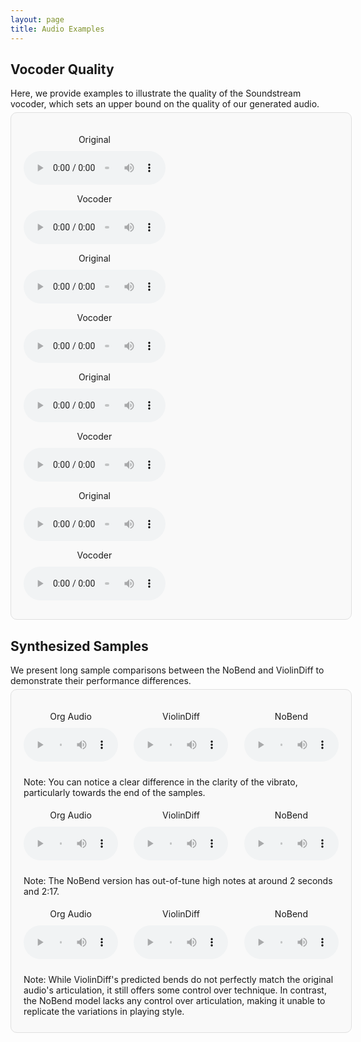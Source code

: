 ```yaml
---
layout: page
title: Audio Examples
---
```

<head>
  <style>
    .audio-comparison {
      padding: 20px;
      margin-bottom: 30px;
      border-radius: 10px;
      border: 1px solid #e0e0e0;
      background-color: #f9f9f9;
      width: 100%; /* 가로를 페이지 전체로 설정 */
      max-width: 1200px; /* 최대 너비 제한 */
      margin: 0 auto; /* 가운데 정렬 */
    }

    .audio-container {
      display: flex;
      justify-content: space-between;
      flex-wrap: wrap;
    }

    .audio-block {
      width: 45%; /* 너비를 45%로 유지 */
      text-align: center;
      margin-bottom: 10px; /* 아래 여백을 줄임 */
    }

    p {
      margin-bottom: 5px; /* 텍스트 아래 간격 줄임 */
    }

    audio {
      width: 100%;
      margin-top: 5px; /* 오디오 태그 위 간격 줄임 */
    }

    .audio-comparison-three {
      padding: 20px;
      margin-bottom: 30px;
      border-radius: 10px;
      border: 1px solid #e0e0e0;
      background-color: #f9f9f9;
      width: 100%;
      max-width: 1200px;
      margin: 0 auto;
    }

    .audio-container-three {
      display: flex;
      justify-content: space-between;
      flex-wrap: wrap;
    }

    .audio-block-three {
      width: 30%; /* 한 줄에 3개 */
      text-align: center;
      margin-bottom: 10px;
    }

    p {
      margin-bottom: 5px;
    }

    audio {
      width: 100%;
      margin-top: 5px;
    }

  </style>
</head>







<div class="page">
  <h2>Vocoder Quality</h2>
  <p> Here, we provide examples to illustrate the quality of the Soundstream vocoder, which sets an upper bound on the quality of our generated audio. </p>

  <section class="audio-comparison">
    <div class="audio-container">
      <div class="audio-block">
        <p>Original</p>
        <audio controls>
          <source src="vocoder/Kayser_Op20-36_org_7.wav">
          Your browser does not support the audio element.
        </audio>
      </div>
      <div class="audio-block">
        <p>Vocoder</p>
        <audio controls>
          <source src="vocoder/Kayser_Op20-36_vocoder_7.wav">
          Your browser does not support the audio element.
        </audio>
      </div>
    </div> <!-- Closing audio-container -->
    <div class="audio-container">
      <div class="audio-block">
        <p>Original</p>
        <audio controls>
          <source src="vocoder/Wohlfahrt_Op45-30_org_0.wav">
          Your browser does not support the audio element.
        </audio>
      </div>
      <div class="audio-block">
        <p>Vocoder</p>
        <audio controls>
          <source src="vocoder/Wohlfahrt_Op45-30_vocoder_0.wav">
          Your browser does not support the audio element.
        </audio>
      </div>
    </div> <!-- Closing audio-container -->
    <div class="audio-container">
      <div class="audio-block">
        <p>Original</p>
        <audio controls>
          <source src="vocoder/Paganini_Op01-05_org_15.wav">
          Your browser does not support the audio element.
        </audio>
      </div>
      <div class="audio-block">
        <p>Vocoder</p>
        <audio controls>
          <source src="vocoder/Paganini_Op01-05_vocoder_15.wav">
          Your browser does not support the audio element.
        </audio>
      </div>
    </div> <!-- Closing audio-container -->
    <div class="audio-container">
      <div class="audio-block">
        <p>Original</p>
        <audio controls>
          <source src="vocoder/Paganini_Op01-13_org_14.wav">
          Your browser does not support the audio element.
        </audio>
      </div>
      <div class="audio-block">
        <p>Vocoder</p>
        <audio controls>
          <source src="vocoder/Paganini_Op01-13_vocoder_14.wav">
          Your browser does not support the audio element.
        </audio>
      </div>
    </div> <!-- Closing audio-container -->
  </section> <!-- Closing section -->
</div> <!-- Closing page -->



<div class="page">
  <h2>Synthesized Samples</h2>
  <p> We present long sample comparisons between the NoBend and ViolinDiff to demonstrate their performance differences.  </p>

  <section class="audio-comparison-three">
    <div class="audio-container-three">
      <div class="audio-block-three">
        <p>Org Audio</p>
        <audio controls>
          <source src="audio/Wohlfahrt_Op45-01_org_1.wav">
          Your browser does not support the audio element.
        </audio>
      </div>
      <div class="audio-block-three">
        <p>ViolinDiff</p>
        <audio controls>
          <source src="audio/Wohlfahrt_Op45-01_VD_1.wav">
          Your browser does not support the audio element.
        </audio>
      </div>
      <div class="audio-block-three">
        <p>NoBend</p>
        <audio controls>
          <source src="audio/Wohlfahrt_Op45-01_Nobend_1.wav">
          Your browser does not support the audio element.
        </audio>
      </div>
    </div> <!-- Closing audio-container-three -->
  <p>Note: You can notice a clear difference in the clarity of the vibrato, particularly towards the end of the samples.</p>

  <div class="audio-container-three">
    <div class="audio-block-three">
      <p>Org Audio</p>
      <audio controls>
        <source src="audio/Paganini_Op01-05_org_17.wav">
        Your browser does not support the audio element.
      </audio>
    </div>
    <div class="audio-block-three">
      <p>ViolinDiff</p>
      <audio controls>
        <source src="audio/Paganini_Op01-05_VD_17.wav">
        Your browser does not support the audio element.
      </audio>
    </div>
    <div class="audio-block-three">
      <p>NoBend</p>
      <audio controls>
        <source src="audio/Paganini_Op01-05_Nobend_17.wav">
        Your browser does not support the audio element.
      </audio>
    </div>
  </div> <!-- Closing audio-container-three -->
  <p>Note: The NoBend version has out-of-tune high notes at around 2 seconds and 2:17.</p>

  <div class="audio-container-three">
    <div class="audio-block-three">
      <p>Org Audio</p>
      <audio controls>
        <source src="audio/Wohlfahrt_Op45-01_org_0.wav">
        Your browser does not support the audio element.
      </audio>
    </div>
    <div class="audio-block-three">
      <p>ViolinDiff</p>
      <audio controls>
        <source src="audio/Wohlfahrt_Op45-01_VD_0.wav">
        Your browser does not support the audio element.
      </audio>
    </div>
    <div class="audio-block-three">
      <p>NoBend</p>
      <audio controls>
        <source src="audio/Wohlfahrt_Op45-01_Nobend_0.wav">
        Your browser does not support the audio element.
      </audio>
    </div>
  </div> <!-- Closing audio-container-three -->
  <p>Note: While ViolinDiff's predicted bends do not perfectly match the original audio's articulation, it still offers some control over technique. In contrast, the NoBend model lacks any control over articulation, making it unable to replicate the variations in playing style.</p>
</section>

